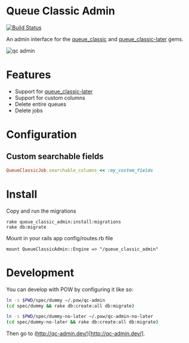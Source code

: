 # Queue Classic Admin

[![Build Status](https://travis-ci.org/rainforestapp/queue_classic_admin.png)](https://travis-ci.org/rainforestapp/queue_classic_admin)

An admin interface for the [queue_classic](https://github.com/ryandotsmith/queue_classic) and [queue_classic-later](https://github.com/dpiddy/queue_classic-later) gems.

![qc admin](https://f.cloud.github.com/assets/148622/865030/9b1b2610-f62e-11e2-8908-8c271bfe0f6c.png)


# Features

* Support for [queue_classic-later](https://github.com/dpiddy/queue_classic-later)
* Support for custom columns
* Delete entire queues
* Delete jobs

# Configuration

## Custom searchable fields

```ruby
QueueClassicJob.searchable_columns << :my_custom_fields

```


# Install

Copy and run the migrations

    rake queue_classic_admin:install:migrations
    rake db:migrate

Mount in your rails app config/routes.rb file

    mount QueueClassicAdmin::Engine => "/queue_classic_admin"

# Development

You can develop with POW by configuring it like so:

```bash
ln -s $PWD/spec/dummy ~/.pow/qc-admin
(cd spec/dummy && rake db:create:all db:migrate)

ln -s $PWD/spec/dummy-no-later ~/.pow/qc-admin-no-later
(cd spec/dummy-no-later && rake db:create:all db:migrate)
```

Then go to (http://qc-admin.dev/)[http://qc-admin.dev/].
